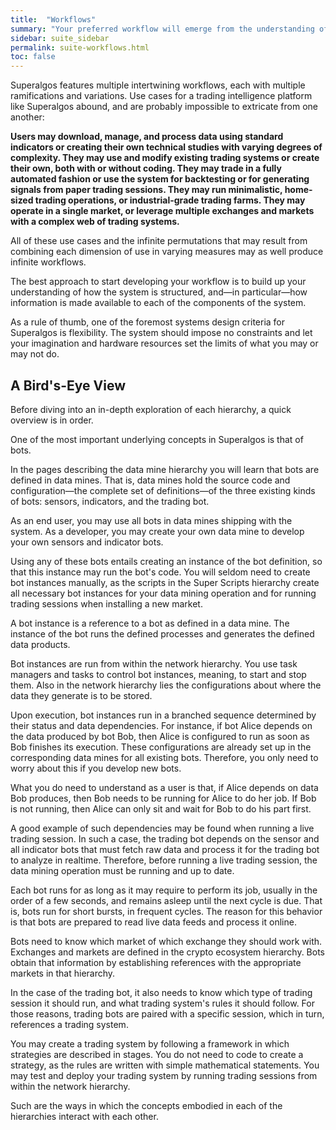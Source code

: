 ```yaml
---
title:  "Workflows"
summary: "Your preferred workflow will emerge from the understanding of how Superalgos administers the complexity of multiple concepts that make up trading intelligence."
sidebar: suite_sidebar
permalink: suite-workflows.html
toc: false
---
```


Superalgos features multiple intertwining workflows, each with multiple ramifications and variations. Use cases for a trading intelligence platform like Superalgos abound, and are probably impossible to extricate from one another:

<strong>Users may download, manage, and process data using standard indicators or creating their own technical studies with varying degrees of complexity. They may use and modify existing trading systems or create their own, both with or without coding. They may trade in a fully automated fashion or use the system for backtesting or for generating signals from paper trading sessions. They may run minimalistic, home-sized trading operations, or industrial-grade trading farms. They may operate in a single market, or leverage multiple exchanges and markets with a complex web of trading systems.</strong>

All of these use cases and the infinite permutations that may result from combining each dimension of use in varying measures may as well produce infinite workflows.

The best approach to start developing your workflow is to build up your understanding of how the system is structured, and&mdash;in particular&mdash;how information is made available to each of the components of the system.

As a rule of thumb, one of the foremost systems design criteria for Superalgos is flexibility. The system should impose no constraints and let your imagination and hardware resources set the limits of what you may or may not do.

## A Bird's-Eye View

Before diving into an in-depth exploration of each hierarchy, a quick overview is in order.

One of the most important underlying concepts in Superalgos is that of <a data-toggle="tooltip" data-original-title="{{site.data.concepts.bot}}">bots</a>.

In the pages describing the data mine hierarchy you will learn that bots are defined in <a data-toggle="tooltip" data-original-title="{{site.data.data_mine.data_mine}}">data mines</a>. That is, data mines hold the source code and configuration&mdash;the complete set of definitions&mdash;of the three existing kinds of bots: <a data-toggle="tooltip" data-original-title="{{site.data.concepts.sensor_bot}}">sensors</a>, <a data-toggle="tooltip" data-original-title="{{site.data.concepts.indicator_bot}}">indicators</a>, and the <a data-toggle="tooltip" data-original-title="{{site.data.concepts.trading_bot}}">trading bot</a>. 

As an end user, you may use all bots in data mines shipping with the system. As a developer, you may create your own data mine to develop your own sensors and indicator bots.

Using any of these bots entails creating an instance of the bot definition, so that this instance may run the bot's code. You will seldom need to create bot instances manually, as the scripts in the <a data-toggle="tooltip" data-original-title="{{site.data.super_scripts.super_scripts}}">Super Scripts</a> hierarchy create all necessary bot instances for your <a data-toggle="tooltip" data-original-title="{{site.data.network.data_mining}}">data mining</a> operation and for running <a data-toggle="tooltip" data-original-title="{{site.data.concepts.session}}">trading sessions</a> when installing a new <a data-toggle="tooltip" data-original-title="{{site.data.crypto_ecosystem.market}}">market</a>.

A bot instance is a reference to a bot as defined in a data mine. The instance of the bot runs the defined <a data-toggle="tooltip" data-original-title="{{site.data.concepts.process}}">processes</a> and generates the defined <a data-toggle="tooltip" data-original-title="{{site.data.concepts.data_product}}">data products</a>.

Bot instances are run from within the <a data-toggle="tooltip" data-original-title="{{site.data.network.network}}">network</a> hierarchy. You use <a data-toggle="tooltip" data-original-title="{{site.data.network.task_manager}}">task managers</a> and <a data-toggle="tooltip" data-original-title="{{site.data.network.task}}">tasks</a> to control bot instances, meaning, to start and stop them. Also in the network hierarchy lies the configurations about where the data they generate is to be stored.

Upon execution, bot instances run in a branched sequence determined by their <a data-toggle="tooltip" data-original-title="{{site.data.data_mine.status_dependency}}">status</a> and <a data-toggle="tooltip" data-original-title="{{site.data.data_mine.data_dependency}}">data dependencies</a>. For instance, if bot Alice depends on the data produced by bot Bob, then Alice is configured to run as soon as Bob finishes its execution. These configurations are already set up in the corresponding data mines for all existing bots. Therefore, you only need to worry about this if you develop new bots.

What you do need to understand as a user is that, if Alice depends on data Bob produces, then Bob needs to be running for Alice to do her job. If Bob is not running, then Alice can only sit and wait for Bob to do his part first.

A good example of such dependencies may be found when running a live trading session. In such a case, the trading bot depends on the sensor and all indicator bots that must fetch raw data and process it for the trading bot to analyze in realtime. Therefore, before running a live trading session, the data mining operation must be running and up to date.

Each bot runs for as long as it may require to perform its job, usually in the order of a few seconds, and remains asleep until the next cycle is due. That is, bots run for short bursts, in frequent cycles. The reason for this behavior is that bots are prepared to read live data feeds and process it online.

Bots need to know which market of which <a data-toggle="tooltip" data-original-title="{{site.data.crypto_ecosystem.crypto_exchange}}">exchange</a> they should work with. Exchanges and markets are defined in the <a data-toggle="tooltip" data-original-title="{{site.data.crypto_ecosystem.crypto_ecosystem}}">crypto ecosystem</a> hierarchy. Bots obtain that information by establishing <a data-toggle="tooltip" data-original-title="{{site.data.concepts.reference}}">references</a> with the appropriate markets in that hierarchy.

In the case of the trading bot, it also needs to know which type of <a data-toggle="tooltip" data-original-title="{{site.data.concepts.session}}">trading session</a> it should run, and what <a data-toggle="tooltip" data-original-title="{{site.data.trading_system.trading_system}}">trading system's</a> rules it should follow. For those reasons, trading bots are paired with a specific session, which in turn, references a trading system.

You may create a trading system by following a framework in which <a data-toggle="tooltip" data-original-title="{{site.data.trading_system.strategy}}">strategies</a> are described in stages. You do not need to code to create a strategy, as the rules are written with simple mathematical statements. You may test and deploy your trading system by running trading sessions from within the network hierarchy.

Such are the ways in which the concepts embodied in each of the hierarchies interact with each other.

